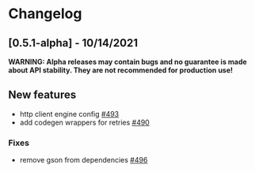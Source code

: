 # Changelog

## [0.5.1-alpha] - 10/14/2021

**WARNING: Alpha releases may contain bugs and no guarantee is made about API stability. They are not recommended for production use!**

## New features

* http client engine config [#493](https://github.com/awslabs/smithy-kotlin/pull/493)
* add codegen wrappers for retries [#490](https://github.com/awslabs/smithy-kotlin/pull/490)

### Fixes

* remove gson from dependencies [#496](https://github.com/awslabs/smithy-kotlin/pull/496)

